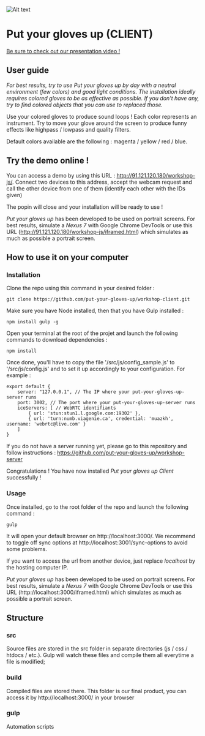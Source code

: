 [splash]: http://img15.hostingpics.net/pics/120332putyourglovesup.jpg
![Alt text][splash]

# Put your gloves up (CLIENT)

[Be sure to check out our presentation video !](https://youtu.be/DbgDW9NuuXI)

## User guide

_For best results, try to use Put your gloves up by day with a neutral environment (few colors) and good light conditions.
The installation ideally requires colored gloves to be as effective as possible. If you don't have any, try to find colored objects that you can use to replaced those._

Use your colored gloves to produce sound loops ! Each color represents an instrument. Try to move your glove around the screen to produce funny
effects like highpass / lowpass and quality filters.

Default colors available are the following : magenta / yellow / red / blue.

## Try the demo online !

You can access a demo by using this URL : http://91.121.120.180/workshop-js/.
Connect two devices to this address, accept the webcam request and call the other device from one of them (identify each other with the IDs given)

The popin will close and your installation will be ready to use !

_Put your gloves up_ has been developed to be used on portrait screens. 
For best results, simulate a _Nexus 7_ with Google Chrome DevTools or use this URL (http://91.121.120.180/workshop-js/iframed.html) which simulates as much as possible a portrait screen.

## How to use it on your computer

### Installation
Clone the repo using this command in your desired folder :

    git clone https://github.com/put-your-gloves-up/workshop-client.git
    
Make sure you have Node installed, then that you have Gulp installed :

    npm install gulp -g
    
Open your terminal at the root of the projet and launch the following commands to download dependencies :

    npm install
    
Once done, you'll have to copy the file '/src/js/config_sample.js' to '/src/js/config.js' and to set it up accordingly to your configuration. For example :

    export default {
        server: "127.0.0.1", // The IP where your put-your-gloves-up-server runs
        port: 3002, // The port where your put-your-gloves-up-server runs
        iceServers: [ // WebRTC identifiants
            { url: 'stun:stun1.l.google.com:19302' },
            { url: 'turn:numb.viagenie.ca', credential: 'muazkh', username: 'webrtc@live.com' }
        ]
    }
        
If you do not have a server running yet, please go to this repository and follow instructions : https://github.com/put-your-gloves-up/workshop-server

Congratulations ! You have now installed _Put your gloves up Client_ successfully ! 
    
### Usage

Once installed, go to the root folder of the repo and launch the following command :

    gulp
    
It will open your default browser on http://localhost:3000/. 
We recommend to toggle off sync options at http://localhost:3001/sync-options to avoid some problems.

If you want to access the url from another device, just replace _localhost_ by the hosting computer IP.

_Put your gloves up_ has been developed to be used on portrait screens. 
For best results, simulate a _Nexus 7_ with Google Chrome DevTools or use this URL (http://localhost:3000/iframed.html) which simulates as much as possible a portrait screen.
    
## Structure

### src
Source files are stored in the src folder in separate directories (js / css / htdocs / etc.).
Gulp will watch these files and compile them all everytime a file is modified;

### build 
Compiled files are stored there. This folder is our final product, you can access it by http://localhost:3000/ in your browser

### gulp
Automation scripts

